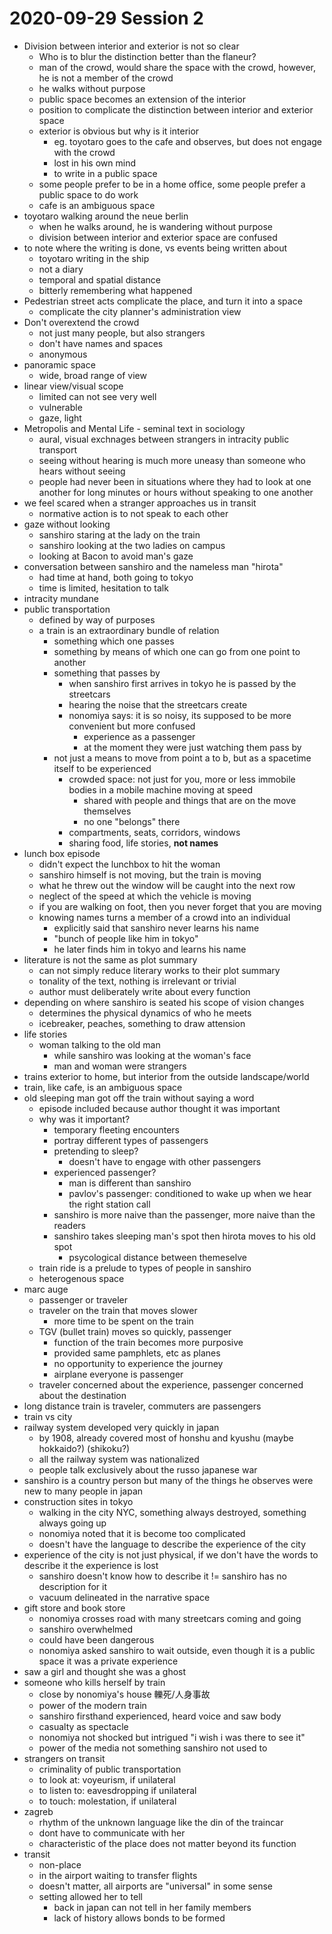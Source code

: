 # 2020-09-29 Session 2
* Division between interior and exterior is not so clear
  * Who is to blur the distinction better than the flaneur?
  * man of the crowd, would share the space with the crowd, however, he is not a member of the crowd
  * he walks without purpose 
  * public space becomes an extension of the interior
  * position to complicate the distinction between interior and exterior space
  * exterior is obvious but why is it interior
    * eg. toyotaro goes to the cafe and observes, but does not engage with the crowd
    * lost in his own mind
    * to write in a public space
  * some people prefer to be in a home office, some people prefer a public space to do work
  * cafe is an ambiguous space
* toyotaro walking around the neue berlin
  * when he walks around, he is wandering without purpose
  * division between interior and exterior space are confused
* to note where the writing is done, vs events being written about
  * toyotaro writing in the ship
  * not a diary
  * temporal and spatial distance
  * bitterly remembering what happened
* Pedestrian street acts complicate the place, and turn it into a space
  * complicate the city planner's administration view
* Don't overextend the crowd
  * not just many people, but also strangers
  * don't have names and spaces
  * anonymous
* panoramic space
  * wide, broad range of view
* linear view/visual scope
  * limited can not see very well
  * vulnerable
  * gaze, light
* Metropolis and Mental Life - seminal text in sociology
  * aural, visual exchnages between strangers in intracity public transport
  * seeing without hearing is much more uneasy than someone who hears without seeing
  * people had never been in situations where they had to look at one another for long minutes or hours without speaking to one another
* we feel scared when a stranger approaches us in transit
  * normative action is to not speak to each other
* gaze without looking
  * sanshiro staring at the lady on the train
  * sanshiro looking at the two ladies on campus
  * looking at Bacon to avoid man's gaze
* conversation between sanshiro and the nameless man "hirota"
  * had time at hand, both going to tokyo
  * time is limited, hesitation to talk
* intracity mundane
* public transportation
  * defined by way of purposes
  * a train is an extraordinary bundle of relation
    * something which one passes
    * something by means of which one can go from one point to another
    * something that passes by
      * when sanshiro first arrives in tokyo he is passed by the streetcars
      * hearing the noise that the streetcars create
      * nonomiya says: it is so noisy, its supposed to be more convenient but more confused
        * experience as a passenger
        * at the moment they were just watching them pass by
    * not just a means to move from point a to b, but as a spacetime itself to be experienced
      * crowded space: not just for you, more or less immobile bodies in a mobile machine moving at speed
        * shared with people and things that are on the move themselves
        * no one "belongs" there
      * compartments, seats, corridors, windows
      * sharing food, life stories, **not names**
* lunch box episode
  * didn't expect the lunchbox to hit the woman
  * sanshiro himself is not moving, but the train is moving
  * what he threw out the window will be caught into the next row
  * neglect of the speed at which the vehicle is moving
  * if you are walking on foot, then you never forget that you are moving
  * knowing names turns a member of a crowd into an individual
    * explicitly said that sanshiro never learns his name 
    * "bunch of people like him in tokyo"
    * he later finds him in tokyo and learns his name
* literature is not the same as plot summary
  * can not simply reduce literary works to their plot summary
  * tonality of the text, nothing is irrelevant or trivial
  * author must deliberately write about every function 
* depending on where sanshiro is seated his scope of vision changes
  * determines the physical dynamics of who he meets
  * icebreaker, peaches, something to draw attension
* life stories
  * woman talking to the old man
    * while sanshiro was looking at the woman's face
    * man and woman were strangers
* trains exterior to home, but interior from the outside landscape/world
* train, like cafe, is an ambiguous space
* old sleeping man got off the train without saying a word
  * episode included because author thought it was important
  * why was it important?
    * temporary fleeting encounters
    * portray different types of passengers
    * pretending to sleep? 
      * doesn't have to engage with other passengers
    * experienced passenger?
      * man is different than sanshiro
      * pavlov's passenger: conditioned to wake up when we hear the right station call 
    * sanshiro is more naive than the passenger, more naive than the readers
    * sanshiro takes sleeping man's spot then hirota moves to his old spot
      * psycological distance between themeselve
  * train ride is a prelude to types of people in sanshiro
  * heterogenous space
* marc auge
  * passenger or traveler
  * traveler on the train that moves slower
    * more time to be spent on the train
  * TGV (bullet train) moves so quickly, passenger
    * function of the train becomes more purposive
    * provided same pamphlets, etc as planes
    * no opportunity to experience the journey
    * airplane everyone is passenger
  * traveler concerned about the experience, passenger concerned about the destination
* long distance train is traveler, commuters are passengers
* train vs city
* railway system developed very quickly in japan
  * by 1908, already covered most of honshu and kyushu (maybe hokkaido?) (shikoku?)
  * all the railway system was nationalized
  * people talk exclusively about the russo japanese war
* sanshiro is a country person but many of the things he observes were new to many people in japan
* construction sites in tokyo
  * walking in the city NYC, something always destroyed, something always going up
  * nonomiya noted that it is become too complicated
  * doesn't have the language to describe the experience of the city
* experience of the city is not just physical, if we don't have the words to describe it the experience is lost
  * sanshiro doesn't know how to describe it != sanshiro has no description for it
  * vacuum delineated in the narrative space
* gift store and book store 
  * nonomiya crosses road with many streetcars coming and going
  * sanshiro overwhelmed
  * could have been dangerous
  * nonomiya asked sanshiro to wait outside, even though it is a public space it was a private experience
* saw a girl and thought she was a ghost
* someone who kills herself by train 
  * close by nonomiya's house 轢死/人身事故
  * power of the modern train
  * sanshiro firsthand experienced, heard voice and saw body
  * casualty as spectacle
  * nonomiya not shocked but intrigued "i wish i was there to see it"
  * power of the media not something sanshiro not used to
* strangers on transit
  * criminality of public transportation
  * to look at: voyeurism, if unilateral
  * to listen to: eavesdropping if unilateral
  * to touch: molestation, if unilateral
* zagreb
  * rhythm of the unknown language like the din of the traincar
  * dont have to communicate with her
  * characteristic of the place does not matter beyond its function
* transit
  * non-place
  * in the airport waiting to transfer flights
  * doesn't matter, all airports are "universal" in some sense
  * setting allowed her to tell
    * back in japan can not tell in her family members
    * lack of history allows bonds to be formed